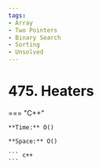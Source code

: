 ```yaml
---
tags:
- Array
- Two Pointers
- Binary Search
- Sorting
- Unsolved
---
```



# 475. Heaters

=== "C++"

    **Time:** O()

    **Space:** O()

    ``` c++
    ```